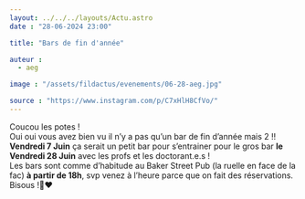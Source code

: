 ```yaml
---
layout: ../../../layouts/Actu.astro
date : "28-06-2024 23:00"

title: "Bars de fin d'année"

auteur :
  - aeg	

image : "/assets/fildactus/evenements/06-28-aeg.jpg"

source : "https://www.instagram.com/p/C7xHlH8CfVo/"
---
```


Coucou les potes !  
Oui oui vous avez bien vu il n’y a pas qu’un bar de fin d’année mais 2 !! __Vendredi 7 Juin__ ça serait un petit bar pour s’entrainer pour le gros bar __le Vendredi 28 Juin__ avec les profs et les doctorant.e.s !  
Les bars sont comme d’habitude au Baker Street Pub (la ruelle en face de la fac) __à partir de 18h__, svp venez à l’heure parce que on fait des réservations.  
Bisous !🔨❤️